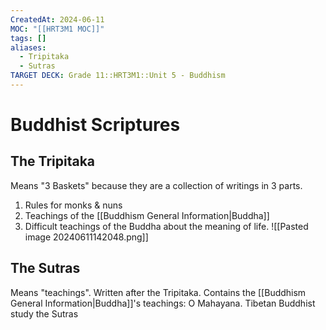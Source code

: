 ```yaml
---
CreatedAt: 2024-06-11
MOC: "[[HRT3M1 MOC]]"
tags: []
aliases:
  - Tripitaka
  - Sutras
TARGET DECK: Grade 11::HRT3M1::Unit 5 - Buddhism
---
```


# Buddhist Scriptures

## The Tripitaka
Means "3 Baskets" because they are a collection of writings in 3 parts.
1. Rules for monks & nuns
2. Teachings of the [[Buddhism General Information|Buddha]]
3. Difficult teachings of the Buddha about the meaning of life.
![[Pasted image 20240611142048.png]]


## The Sutras
Means "teachings". Written after the Tripitaka. Contains the [[Buddhism General Information|Buddha]]'s teachings: O Mahayana.
Tibetan Buddhist study the Sutras
